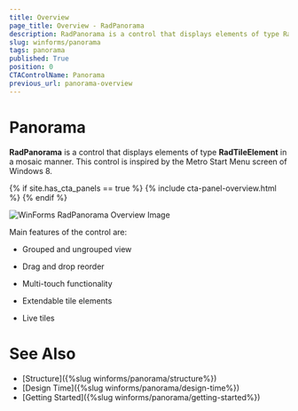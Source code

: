 ```yaml
---
title: Overview
page_title: Overview - RadPanorama
description: RadPanorama is a control that displays elements of type RadTileElement in a mosaic manner.
slug: winforms/panorama
tags: panorama
published: True
position: 0
CTAControlName: Panorama
previous_url: panorama-overview
---
```


# Panorama

**RadPanorama** is a control that displays elements of type **RadTileElement** in a mosaic manner. This control is inspired by the Metro Start Menu screen of Windows 8.

{% if site.has_cta_panels == true %}
{% include cta-panel-overview.html %}
{% endif %}
 
![WinForms RadPanorama Overview Image](images/panorama-overview001.gif)

Main features of the control are:

* Grouped and ungrouped view

* Drag and drop reorder

* Multi-touch functionality

* Extendable tile elements 

* Live tiles

# See Also

* [Structure]({%slug winforms/panorama/structure%})	
* [Design Time]({%slug winforms/panorama/design-time%})	
* [Getting Started]({%slug winforms/panorama/getting-started%})	

